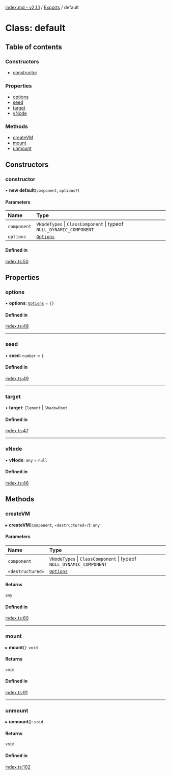 [index.md - v2.1.1](../README.md) / [Exports](../modules.md) / default

# Class: default

## Table of contents

### Constructors

- [constructor](default.md#constructor)

### Properties

- [options](default.md#options)
- [seed](default.md#seed)
- [target](default.md#target)
- [vNode](default.md#vnode)

### Methods

- [createVM](default.md#createvm)
- [mount](default.md#mount)
- [unmount](default.md#unmount)

## Constructors

### constructor

• **new default**(`component`, `options?`)

#### Parameters

| Name        | Type                                                                |
| :---------- | :------------------------------------------------------------------ |
| `component` | `VNodeTypes` \| `ClassComponent` \| typeof `NULL_DYNAMIC_COMPONENT` |
| `options`   | [`Options`](../interfaces/Options.md)                               |

#### Defined in

[index.ts:50](https://github.com/saqqdy/vue-mount-plugin/blob/301dc36/src/index.ts#L50)

## Properties

### options

• **options**: [`Options`](../interfaces/Options.md) = `{}`

#### Defined in

[index.ts:48](https://github.com/saqqdy/vue-mount-plugin/blob/301dc36/src/index.ts#L48)

---

### seed

• **seed**: `number` = `1`

#### Defined in

[index.ts:49](https://github.com/saqqdy/vue-mount-plugin/blob/301dc36/src/index.ts#L49)

---

### target

• **target**: `Element` \| `ShadowRoot`

#### Defined in

[index.ts:47](https://github.com/saqqdy/vue-mount-plugin/blob/301dc36/src/index.ts#L47)

---

### vNode

• **vNode**: `any` = `null`

#### Defined in

[index.ts:46](https://github.com/saqqdy/vue-mount-plugin/blob/301dc36/src/index.ts#L46)

## Methods

### createVM

▸ **createVM**(`component`, `«destructured»?`): `any`

#### Parameters

| Name             | Type                                                                |
| :--------------- | :------------------------------------------------------------------ |
| `component`      | `VNodeTypes` \| `ClassComponent` \| typeof `NULL_DYNAMIC_COMPONENT` |
| `«destructured»` | [`Options`](../interfaces/Options.md)                               |

#### Returns

`any`

#### Defined in

[index.ts:60](https://github.com/saqqdy/vue-mount-plugin/blob/301dc36/src/index.ts#L60)

---

### mount

▸ **mount**(): `void`

#### Returns

`void`

#### Defined in

[index.ts:91](https://github.com/saqqdy/vue-mount-plugin/blob/301dc36/src/index.ts#L91)

---

### unmount

▸ **unmount**(): `void`

#### Returns

`void`

#### Defined in

[index.ts:102](https://github.com/saqqdy/vue-mount-plugin/blob/301dc36/src/index.ts#L102)
